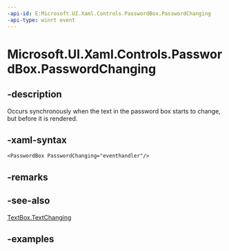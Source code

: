 ```yaml
---
-api-id: E:Microsoft.UI.Xaml.Controls.PasswordBox.PasswordChanging
-api-type: winrt event
---
```


<!-- Event syntax.
public event TypedEventHandler PasswordChanging<PasswordBox, PasswordBoxPasswordChangingEventArgs>
-->

# Microsoft.UI.Xaml.Controls.PasswordBox.PasswordChanging

## -description

Occurs synchronously when the text in the password box starts to change, but before it is rendered.

## -xaml-syntax

```xaml
<PasswordBox PasswordChanging="eventhandler"/>
```

## -remarks

## -see-also

[TextBox.TextChanging](textbox_textchanging.md)

## -examples


